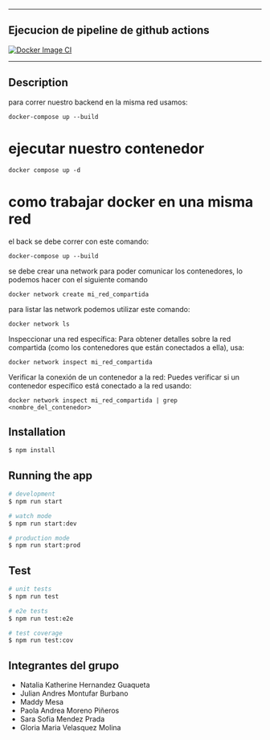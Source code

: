 <hr>
<h2>Ejecucion de pipeline de github actions</h2>

[![Docker Image CI](https://github.com/JulianMontu/notas-poli/actions/workflows/docker-image.yml/badge.svg)](https://github.com/JulianMontu/notas-poli/actions/workflows/docker-image.yml)

<hr>

## Description

para correr nuestro backend en la misma red usamos:

```
docker-compose up --build
```

# ejecutar nuestro contenedor
```
docker compose up -d
```
# como trabajar docker en una misma red

el back se debe correr con este comando:

```
docker-compose up --build
```

se debe crear una network para poder comunicar los contenedores, lo podemos hacer con el siguiente comando

```
docker network create mi_red_compartida
```

para listar las network podemos utilizar este comando:
```
docker network ls
```

Inspeccionar una red específica: Para obtener detalles sobre la red compartida (como los contenedores que están conectados a ella), usa:
```
docker network inspect mi_red_compartida
```

Verificar la conexión de un contenedor a la red: Puedes verificar si un contenedor específico está conectado a la red usando:
```
docker network inspect mi_red_compartida | grep <nombre_del_contenedor>
```

## Installation

```bash
$ npm install
```

## Running the app

```bash
# development
$ npm run start

# watch mode
$ npm run start:dev

# production mode
$ npm run start:prod
```

## Test

```bash
# unit tests
$ npm run test

# e2e tests
$ npm run test:e2e

# test coverage
$ npm run test:cov
```

## Integrantes del grupo

- Natalia Katherine Hernandez Guaqueta
- Julian Andres Montufar Burbano
- Maddy Mesa
- Paola Andrea Moreno Piñeros
- Sara Sofia Mendez Prada
- Gloria Maria Velasquez Molina
